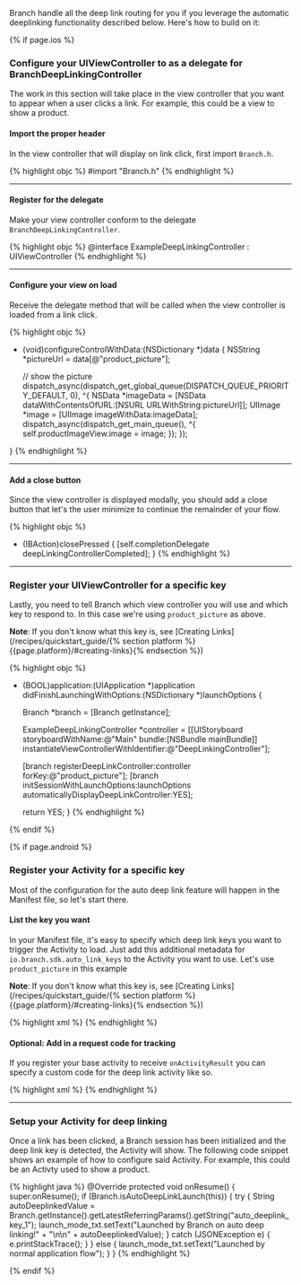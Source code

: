 
Branch handle all the deep link routing for you if you leverage the automatic deeplinking functionality described below. Here's how to build on it:

{% if page.ios %}

### Configure your UIViewController to as a delegate for BranchDeepLinkingController

The work in this section will take place in the view controller that you want to appear when a user clicks a link. For example, this could be a view to show a product.

#### Import the proper header

In the view controller that will display on link click, first import `Branch.h`.

{% highlight objc %}
#import "Branch.h"
{% endhighlight %}


-----

#### Register for the delegate

Make your view controller conform to the delegate `BranchDeepLinkingController`.

{% highlight objc %}
@interface ExampleDeepLinkingController : UIViewController <BranchDeepLinkingController>
{% endhighlight %}

-----

#### Configure your view on load

Receive the delegate method that will be called when the view controller is loaded from a link click.

{% highlight objc %}
- (void)configureControlWithData:(NSDictionary *)data {
	 NSString *pictureUrl = data[@"product_picture"];

	 // show the picture
	 dispatch_async(dispatch_get_global_queue(DISPATCH_QUEUE_PRIORITY_DEFAULT, 0), ^{
        NSData *imageData = [NSData dataWithContentsOfURL:[NSURL URLWithString:pictureUrl]];
        UIImage *image = [UIImage imageWithData:imageData];
        dispatch_async(dispatch_get_main_queue(), ^{
            self.productImageView.image = image;
        });
    });

}
{% endhighlight %}

-----

#### Add a close button

Since the view controller is displayed modally, you should add a close button that let's the user minimize to continue the remainder of your flow.

{% highlight objc %}
- (IBAction)closePressed {
    [self.completionDelegate deepLinkingControllerCompleted];
}
{% endhighlight %}

-----

### Register your UIViewController for a specific key

Lastly, you need to tell Branch which view controller you will use and which key to respond to. In this case we're using `product_picture` as above.

**Note**: If you don't know what this key is, see [Creating Links](/recipes/quickstart_guide/{% section platform %}{{page.platform}/#creating-links}{% endsection %})

{% highlight objc %}
- (BOOL)application:(UIApplication *)application
    didFinishLaunchingWithOptions:(NSDictionary *)launchOptions {

    Branch *branch = [Branch getInstance];

    ExampleDeepLinkingController *controller = [[UIStoryboard storyboardWithName:@"Main"
                                                                          bundle:[NSBundle mainBundle]]
                                                instantiateViewControllerWithIdentifier:@"DeepLinkingController"];

    [branch registerDeepLinkController:controller forKey:@"product_picture"];
  	[branch initSessionWithLaunchOptions:launchOptions automaticallyDisplayDeepLinkController:YES];


	return YES;
}
{% endhighlight %}

{% endif %}

{% if page.android %}

### Register your Activity for a specific key

Most of the configuration for the auto deep link feature will happen in the Manifest file, so let's start there.

#### List the key you want

In your Manifest file, it's easy to specify which deep link keys you want to trigger the Activity to load. Just add this additional metadata for `io.branch.sdk.auto_link_keys` to the Activity you want to use. Let's use `product_picture` in this example

**Note**: If you don't know what this key is, see [Creating Links](/recipes/quickstart_guide/{% section platform %}{{page.platform}/#creating-links}{% endsection %})

{% highlight xml %}
<activity android:name="com.myapp.AutoDeepLinkExampleActivity">
    <meta-data android:name="io.branch.sdk.auto_link_keys" android:value="product_picture" />
    <!-- your other activity stuff -->
</activity>
{% endhighlight %}


#### Optional: Add in a request code for tracking 

If you register your base activity to receive `onActivityResult` you can specify a custom code for the deep link activity like so.

{% highlight xml %}
<meta-data android:name="io.branch.sdk.auto_link_request_code" android:value="@integer/AutoDeeplinkRequestCode" />
{% endhighlight %}

-----

### Setup your Activity for deep linking

Once a link has been clicked, a Branch session has been initialized and the deep link key is detected, the Activity will show. The following code snippet shows an example of how to configure said Activity. For example, this could be an Activty used to show a product.

{% highlight java %}
@Override
protected void onResume() {
    super.onResume();
    if (Branch.isAutoDeepLinkLaunch(this)) {
        try {
            String autoDeeplinkedValue = Branch.getInstance().getLatestReferringParams().getString("auto_deeplink_key_1");
            launch_mode_txt.setText("Launched by Branch on auto deep linking!"
                    + "\n\n" + autoDeeplinkedValue);
        } catch (JSONException e) {
            e.printStackTrace();
        }
    } else {
        launch_mode_txt.setText("Launched by normal application flow");
    }
}
{% endhighlight %}

{% endif %}
